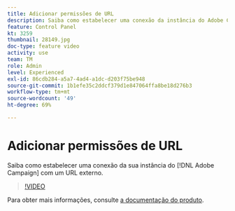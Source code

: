 ```yaml
---
title: Adicionar permissões de URL
description: Saiba como estabelecer uma conexão da instância do Adobe Campaign com um URL externo.
feature: Control Panel
kt: 3259
thumbnail: 28149.jpg
doc-type: feature video
activity: use
team: TM
role: Admin
level: Experienced
exl-id: 86cdb284-a5a7-4ad4-a1dc-d203f75be948
source-git-commit: 1b1efe35c2ddcf379d1e847064ffa8be18d276b3
workflow-type: tm+mt
source-wordcount: '49'
ht-degree: 69%

---
```


# Adicionar permissões de URL

Saiba como estabelecer uma conexão da sua instância do [!DNL Adobe Campaign] com um URL externo.

>[!VIDEO](https://video.tv.adobe.com/v/28149?quality=12&learn=0n)

Para obter mais informações, consulte [a documentação do produto](https://experienceleague.adobe.com/docs/control-panel/using/performance-monitoring/url-permissions.html).

